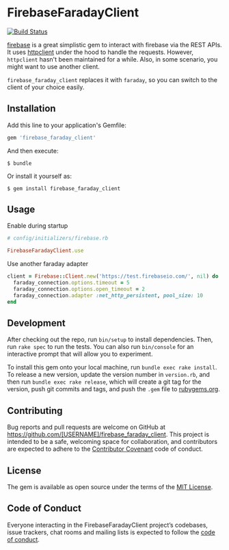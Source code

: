 # FirebaseFaradayClient

[![Build Status](https://travis-ci.com/leanhdaovn/firebase_faraday_client.svg?branch=master)](https://travis-ci.com/leanhdaovn/firebase_faraday_client)

[firebase](https://github.com/oscardelben/firebase-ruby/) is a great simplistic gem to interact with firebase via the REST APIs. It uses [httpclient](https://github.com/nahi/httpclient) under the hood to handle the requests. However, `httpclient` hasn't been maintained for a while. Also, in some scenario, you might want to use another client.

`firebase_faraday_client` replaces it with `faraday`, so you can switch to the client of your choice easily.

## Installation

Add this line to your application's Gemfile:

```ruby
gem 'firebase_faraday_client'
```

And then execute:

    $ bundle

Or install it yourself as:

    $ gem install firebase_faraday_client

## Usage

Enable during startup
```ruby
# config/initializers/firebase.rb

FirebaseFaradayClient.use
```

Use another faraday adapter
```ruby
client = Firebase::Client.new('https://test.firebaseio.com/', nil) do |faraday_connection|
  faraday_connection.options.timeout = 5
  faraday_connection.options.open_timeout = 2
  faraday_connection.adapter :net_http_persistent, pool_size: 10
end
```

## Development

After checking out the repo, run `bin/setup` to install dependencies. Then, run `rake spec` to run the tests. You can also run `bin/console` for an interactive prompt that will allow you to experiment.

To install this gem onto your local machine, run `bundle exec rake install`. To release a new version, update the version number in `version.rb`, and then run `bundle exec rake release`, which will create a git tag for the version, push git commits and tags, and push the `.gem` file to [rubygems.org](https://rubygems.org).

## Contributing

Bug reports and pull requests are welcome on GitHub at https://github.com/[USERNAME]/firebase_faraday_client. This project is intended to be a safe, welcoming space for collaboration, and contributors are expected to adhere to the [Contributor Covenant](http://contributor-covenant.org) code of conduct.

## License

The gem is available as open source under the terms of the [MIT License](https://opensource.org/licenses/MIT).

## Code of Conduct

Everyone interacting in the FirebaseFaradayClient project’s codebases, issue trackers, chat rooms and mailing lists is expected to follow the [code of conduct](https://github.com/[USERNAME]/firebase_faraday_client/blob/master/CODE_OF_CONDUCT.md).
